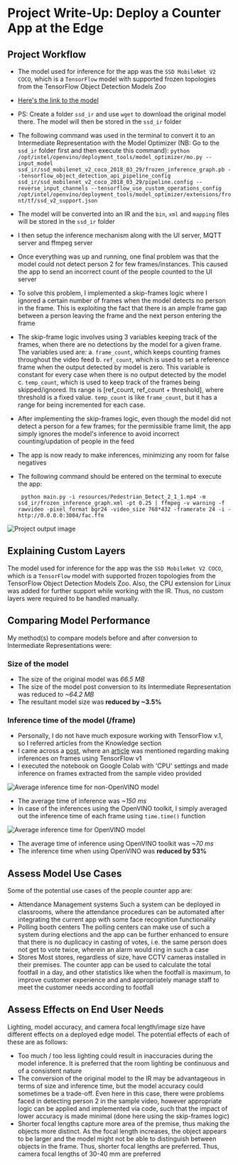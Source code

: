 # Project Write-Up: Deploy a Counter App at the Edge

## Project Workflow
- The model used for inference for the app was the `SSD MobileNet V2 COCO`, which is a `TensorFlow` model with supported frozen topologies from the TensorFlow Object Detection Models Zoo
- [Here's the link to the model](http://download.tensorflow.org/models/object_detection/ssd_mobilenet_v2_coco_2018_03_29.tar.gz) 
- PS: Create a folder `ssd_ir` and use `wget` to download the original model there. The model will then be stored in the `ssd_ir` folder
- The following command was used in the terminal to convert it to an Intermediate Representation with the Model Optimizer (NB: Go to the `ssd_ir` folder first and then execute this command): 
`python /opt/intel/openvino/deployment_tools/model_optimizer/mo.py --input_model ssd_ir/ssd_mobilenet_v2_coco_2018_03_29/frozen_inference_graph.pb --tensorflow_object_detection_api_pipeline_config ssd_ir/ssd_mobilenet_v2_coco_2018_03_29/pipeline.config --reverse_input_channels --tensorflow_use_custom_operations_config /opt/intel/openvino/deployment_tools/model_optimizer/extensions/front/tf/ssd_v2_support.json`
- The model will be converted into an IR and the `bin`, `xml` and `mapping` files will be stored in the `ssd_ir` folder
- I then setup the inference mechanism along with the UI server, MQTT server and ffmpeg server
- Once everything was up and running, one final problem was that the model could not detect person 2 for few frames/instances. This caused the app to send an incorrect count of the people counted to the UI server
- To solve this problem, I implemented a skip-frames logic where I ignored a certain number of frames when the model detects no person in the frame. This is exploiting the fact that there is an ample frame gap between a person leaving the frame and the next person entering the frame
- The skip-frame logic involves using 3 variables keeping track of the frames, when there are no detections by the model for a given frame. The variables used are:
a. `frame_count`, which keeps counting frames throughout the video feed
b. `ref_count`, which is used to set a reference frame when the output detected by model is zero. This variable is constant for every case when there is no output detected by the model
c. `temp_count`, which is used to keep track of the frames being skipped/ignored. Its range is [ref_count, ref_count + threshold], where threshold is a fixed value. `temp_count` is like `frame_count`, but it has a range for being incremented for each case.

- After implementing the skip-frames logic, even though the model did not detect a person for a few frames; for the permissible frame limit, the app simply ignores the model's inference to avoid incorrect counting/updation of people in the feed
- The app is now ready to make inferences, minimizing any room for false negatives
- The following command should be entered on the terminal to execute the app:
    ```
     python main.py -i resources/Pedestrian_Detect_2_1_1.mp4 -m ssd_ir/frozen_inference_graph.xml -pt 0.25 | ffmpeg -v warning -f rawvideo -pixel_format bgr24 -video_size 768*432 -framerate 24 -i - http://0.0.0.0:3004/fac.ffm
    ```
![Project output image](https://raw.githubusercontent.com/ada-nai/nd131-openvino-fundamentals-project-starter/master/write-up_images/demo_output.png)


## Explaining Custom Layers

 The model used for inference for the app was the `SSD MobileNet V2 COCO`, which is a `TensorFlow` model with supported frozen topologies from the TensorFlow Object Detection Models Zoo. Also, the CPU extension for Linux was added for further support while working with the IR. Thus, no custom layers were required to be handled manually.

## Comparing Model Performance

My method(s) to compare models before and after conversion to Intermediate Representations
were:

### Size of the model
- The size of the original model was _66.5 MB_
- The size of the model post conversion to its Intermediate Representation was reduced to _~64.2 MB_
- The resultant model size was **reduced by ~3.5%**

### Inference time of the model (/frame)
- Personally, I do not have much exposure working with TensorFlow v.1, so I referred articles from the Knowledge section
- I came across a [post](https://knowledge.udacity.com/questions/129841), where an [article](https://www.dlology.com/blog/how-to-run-tensorflow-object-detection-model-on-jetson-nano/) was mentioned regarding making inferences on frames using TensorFlow v1
- I executed the notebook on Google Colab with 'CPU' settings and made inference on frames extracted from the sample video provided  

![Average inference time for non-OpenVINO model](https://raw.githubusercontent.com/ada-nai/nd131-openvino-fundamentals-project-starter/master/write-up_images/TF%20inference.png)

- The average time of inference was _~150 ms_
- In case of the inferences using the OpenVINO toolkit, I simply averaged out the inference time of each frame using `time.time()` function  

![Average inference time for OpenVINO model](https://raw.githubusercontent.com/ada-nai/nd131-openvino-fundamentals-project-starter/master/write-up_images/OpenVINO%20inference.png)

- The average time of inference using OpenVINO toolkit was _~70 ms_
- The inference time when using OpenVINO was **reduced by 53%**

## Assess Model Use Cases

Some of the potential use cases of the people counter app are:

- Attendance Management systems
    Such a system can be deployed in classrooms, where the attendance procedures can be automated after integrating the current app with some face recognition functionality
- Polling booth centers
    The polling centers can make use of such a system during elections and the app can be further enhanced to ensure that there is no duplicacy in casting of votes, i.e. the same person does not get to vote twice, wherein an alarm would ring in such a case
- Stores
    Most stores, regardless of size, have CCTV cameras installed in their premises. The counter app can be used to calculate the total footfall in a day, and other statistics like when the footfall is maximum, to improve customer experience and and appropriately manage staff to meet the customer needs according to footfall

## Assess Effects on End User Needs

Lighting, model accuracy, and camera focal length/image size have different effects on a
deployed edge model. The potential effects of each of these are as follows:

- Too much / too less lighting could result in inaccuracies during the model inference. It is preferred that the room lighting be continuous and of a consistent nature
- The conversion of the original model to the IR may be advantageous in terms of size and inference time, but the model accuracy could sometimes be a trade-off. Even here in this case, there were problems faced in detecting person 2 in the sample video, however appropriate logic can be applied and implemented via code, such that the impact of lower accuracy is made minimal (done here using the skip-frames logic)
- Shorter focal lengths capture more area of the premise, thus making the objects more distinct. As the focal length increases, the object appears to be larger and the model might not be able to distinguish between objects in the frame. Thus, shorter focal lengths are preferred. Thus, camera focal lengths of 30-40 mm are preferred

